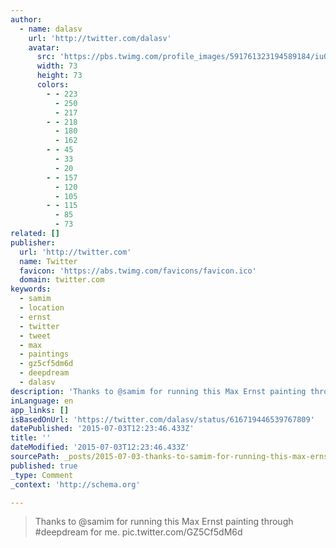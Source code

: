 ```yaml
---
author:
  - name: dalasv
    url: 'http://twitter.com/dalasv'
    avatar:
      src: 'https://pbs.twimg.com/profile_images/591761323194589184/iuOYrl23_bigger.jpg'
      width: 73
      height: 73
      colors:
        - - 223
          - 250
          - 217
        - - 218
          - 180
          - 162
        - - 45
          - 33
          - 20
        - - 157
          - 120
          - 105
        - - 115
          - 85
          - 73
related: []
publisher:
  url: 'http://twitter.com'
  name: Twitter
  favicon: 'https://abs.twimg.com/favicons/favicon.ico'
  domain: twitter.com
keywords:
  - samim
  - location
  - ernst
  - twitter
  - tweet
  - max
  - paintings
  - gz5cf5dm6d
  - deepdream
  - dalasv
description: 'Thanks to @samim for running this Max Ernst painting through #deepdream for me. pic.twitter.com/GZ5Cf5dM6d'
inLanguage: en
app_links: []
isBasedOnUrl: 'https://twitter.com/dalasv/status/616719446539767809'
datePublished: '2015-07-03T12:23:46.433Z'
title: ''
dateModified: '2015-07-03T12:23:46.433Z'
sourcePath: _posts/2015-07-03-thanks-to-samim-for-running-this-max-ernst-painting-through.md
published: true
_type: Comment
_context: 'http://schema.org'

---
```

> Thanks to &commat;samim for running this Max Ernst painting through &num;deepdream for me&period; pic&period;twitter&period;com&sol;GZ5Cf5dM6d